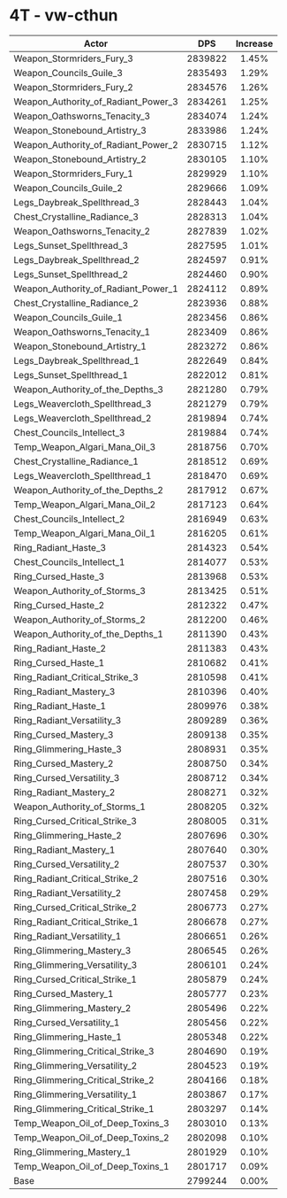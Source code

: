 # 4T - vw-cthun
| Actor | DPS | Increase |
|---|:---:|:---:|
|Weapon_Stormriders_Fury_3|2839822|1.45%|
|Weapon_Councils_Guile_3|2835493|1.29%|
|Weapon_Stormriders_Fury_2|2834576|1.26%|
|Weapon_Authority_of_Radiant_Power_3|2834261|1.25%|
|Weapon_Oathsworns_Tenacity_3|2834074|1.24%|
|Weapon_Stonebound_Artistry_3|2833986|1.24%|
|Weapon_Authority_of_Radiant_Power_2|2830715|1.12%|
|Weapon_Stonebound_Artistry_2|2830105|1.10%|
|Weapon_Stormriders_Fury_1|2829929|1.10%|
|Weapon_Councils_Guile_2|2829666|1.09%|
|Legs_Daybreak_Spellthread_3|2828443|1.04%|
|Chest_Crystalline_Radiance_3|2828313|1.04%|
|Weapon_Oathsworns_Tenacity_2|2827839|1.02%|
|Legs_Sunset_Spellthread_3|2827595|1.01%|
|Legs_Daybreak_Spellthread_2|2824597|0.91%|
|Legs_Sunset_Spellthread_2|2824460|0.90%|
|Weapon_Authority_of_Radiant_Power_1|2824112|0.89%|
|Chest_Crystalline_Radiance_2|2823936|0.88%|
|Weapon_Councils_Guile_1|2823456|0.86%|
|Weapon_Oathsworns_Tenacity_1|2823409|0.86%|
|Weapon_Stonebound_Artistry_1|2823272|0.86%|
|Legs_Daybreak_Spellthread_1|2822649|0.84%|
|Legs_Sunset_Spellthread_1|2822012|0.81%|
|Weapon_Authority_of_the_Depths_3|2821280|0.79%|
|Legs_Weavercloth_Spellthread_3|2821279|0.79%|
|Legs_Weavercloth_Spellthread_2|2819894|0.74%|
|Chest_Councils_Intellect_3|2819884|0.74%|
|Temp_Weapon_Algari_Mana_Oil_3|2818756|0.70%|
|Chest_Crystalline_Radiance_1|2818512|0.69%|
|Legs_Weavercloth_Spellthread_1|2818470|0.69%|
|Weapon_Authority_of_the_Depths_2|2817912|0.67%|
|Temp_Weapon_Algari_Mana_Oil_2|2817123|0.64%|
|Chest_Councils_Intellect_2|2816949|0.63%|
|Temp_Weapon_Algari_Mana_Oil_1|2816205|0.61%|
|Ring_Radiant_Haste_3|2814323|0.54%|
|Chest_Councils_Intellect_1|2814077|0.53%|
|Ring_Cursed_Haste_3|2813968|0.53%|
|Weapon_Authority_of_Storms_3|2813425|0.51%|
|Ring_Cursed_Haste_2|2812322|0.47%|
|Weapon_Authority_of_Storms_2|2812200|0.46%|
|Weapon_Authority_of_the_Depths_1|2811390|0.43%|
|Ring_Radiant_Haste_2|2811383|0.43%|
|Ring_Cursed_Haste_1|2810682|0.41%|
|Ring_Radiant_Critical_Strike_3|2810598|0.41%|
|Ring_Radiant_Mastery_3|2810396|0.40%|
|Ring_Radiant_Haste_1|2809976|0.38%|
|Ring_Radiant_Versatility_3|2809289|0.36%|
|Ring_Cursed_Mastery_3|2809138|0.35%|
|Ring_Glimmering_Haste_3|2808931|0.35%|
|Ring_Cursed_Mastery_2|2808750|0.34%|
|Ring_Cursed_Versatility_3|2808712|0.34%|
|Ring_Radiant_Mastery_2|2808271|0.32%|
|Weapon_Authority_of_Storms_1|2808205|0.32%|
|Ring_Cursed_Critical_Strike_3|2808005|0.31%|
|Ring_Glimmering_Haste_2|2807696|0.30%|
|Ring_Radiant_Mastery_1|2807640|0.30%|
|Ring_Cursed_Versatility_2|2807537|0.30%|
|Ring_Radiant_Critical_Strike_2|2807516|0.30%|
|Ring_Radiant_Versatility_2|2807458|0.29%|
|Ring_Cursed_Critical_Strike_2|2806773|0.27%|
|Ring_Radiant_Critical_Strike_1|2806678|0.27%|
|Ring_Radiant_Versatility_1|2806651|0.26%|
|Ring_Glimmering_Mastery_3|2806545|0.26%|
|Ring_Glimmering_Versatility_3|2806101|0.24%|
|Ring_Cursed_Critical_Strike_1|2805879|0.24%|
|Ring_Cursed_Mastery_1|2805777|0.23%|
|Ring_Glimmering_Mastery_2|2805496|0.22%|
|Ring_Cursed_Versatility_1|2805456|0.22%|
|Ring_Glimmering_Haste_1|2805348|0.22%|
|Ring_Glimmering_Critical_Strike_3|2804690|0.19%|
|Ring_Glimmering_Versatility_2|2804523|0.19%|
|Ring_Glimmering_Critical_Strike_2|2804166|0.18%|
|Ring_Glimmering_Versatility_1|2803867|0.17%|
|Ring_Glimmering_Critical_Strike_1|2803297|0.14%|
|Temp_Weapon_Oil_of_Deep_Toxins_3|2803010|0.13%|
|Temp_Weapon_Oil_of_Deep_Toxins_2|2802098|0.10%|
|Ring_Glimmering_Mastery_1|2801929|0.10%|
|Temp_Weapon_Oil_of_Deep_Toxins_1|2801717|0.09%|
|Base|2799244|0.00%|
